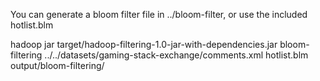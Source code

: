 You can generate a bloom filter file in ../bloom-filter, or use the included hotlist.blm

hadoop jar target/hadoop-filtering-1.0-jar-with-dependencies.jar bloom-filtering ../../datasets/gaming-stack-exchange/comments.xml hotlist.blm output/bloom-filtering/





